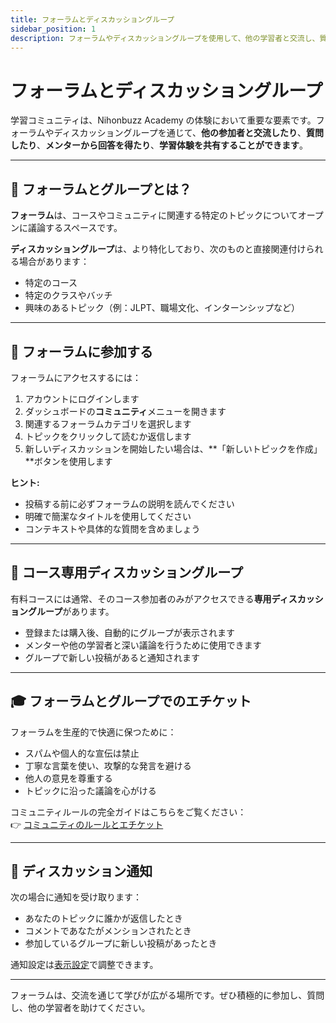 ```yaml
---
title: フォーラムとディスカッショングループ
sidebar_position: 1
description: フォーラムやディスカッショングループを使用して、他の学習者と交流し、質問し、知識を共有するためのガイド。
---
```


# フォーラムとディスカッショングループ

学習コミュニティは、Nihonbuzz Academy の体験において重要な要素です。フォーラムやディスカッショングループを通じて、**他の参加者と交流したり**、**質問したり**、**メンターから回答を得たり**、**学習体験を共有することができます**。

---

## 💬 フォーラムとグループとは？

**フォーラム**は、コースやコミュニティに関連する特定のトピックについてオープンに議論するスペースです。

**ディスカッショングループ**は、より特化しており、次のものと直接関連付けられる場合があります：
- 特定のコース
- 特定のクラスやバッチ
- 興味のあるトピック（例：JLPT、職場文化、インターンシップなど）

---

## 👥 フォーラムに参加する

フォーラムにアクセスするには：

1. アカウントにログインします
2. ダッシュボードの**コミュニティ**メニューを開きます
3. 関連するフォーラムカテゴリを選択します
4. トピックをクリックして読むか返信します
5. 新しいディスカッションを開始したい場合は、**「新しいトピックを作成」**ボタンを使用します

**ヒント:**
- 投稿する前に必ずフォーラムの説明を読んでください
- 明確で簡潔なタイトルを使用してください
- コンテキストや具体的な質問を含めましょう

---

## 📌 コース専用ディスカッショングループ

有料コースには通常、そのコース参加者のみがアクセスできる**専用ディスカッショングループ**があります。

- 登録または購入後、自動的にグループが表示されます
- メンターや他の学習者と深い議論を行うために使用できます
- グループで新しい投稿があると通知されます

---

## 🎓 フォーラムとグループでのエチケット

フォーラムを生産的で快適に保つために：

- スパムや個人的な宣伝は禁止
- 丁寧な言葉を使い、攻撃的な発言を避ける
- 他人の意見を尊重する
- トピックに沿った議論を心がける

コミュニティルールの完全ガイドはこちらをご覧ください：  
👉 [コミュニティのルールとエチケット](./aturan-komunitas.md)

---

## 🔔 ディスカッション通知

次の場合に通知を受け取ります：
- あなたのトピックに誰かが返信したとき
- コメントであなたがメンションされたとき
- 参加しているグループに新しい投稿があったとき

通知設定は[表示設定](../akun/preferensi.md)で調整できます。

---

フォーラムは、交流を通じて学びが広がる場所です。ぜひ積極的に参加し、質問し、他の学習者を助けてください。
